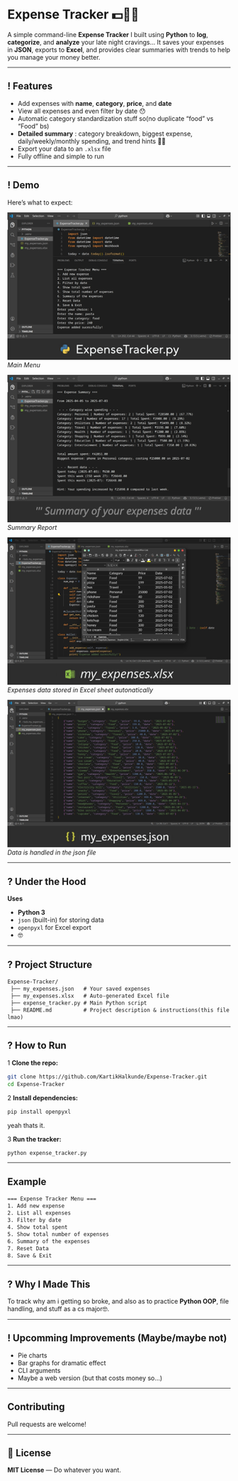 # Expense Tracker 💵🫰🏽

A simple command-line **Expense Tracker** I built using **Python** to **log**, **categorize**, and **analyze** your late night cravings...
It saves your expenses in **JSON**, exports to **Excel**, and provides clear summaries with trends to help you manage your money better.

---

## ! Features

* Add expenses with **name**, **category**, **price**, and **date**
* View all expenses and even filter by date 😯
* Automatic category standardization stuff so(no duplicate “food” vs “Food” bs)
* **Detailed summary** : category breakdown, biggest expense, daily/weekly/monthly spending, and trend hints 💅🏻
* Export your data to an `.xlsx` file
* Fully offline and simple to run

---

## ! Demo

Here’s what to expect:

![Expense Tracker Menu](demo/demo1.png)
*Main Menu*

![Summary Example](demo/demo2.png)
*Summary Report*

![Excel Support](demo/demo3.png)
*Expenses data stored in Excel sheet autonatically*

![Json used to store data](demo/demo4.png)
*Data is handled in the json file*

---

## ? Under the Hood

**Uses**
* **Python 3**
* `json` (built-in) for storing data
* `openpyxl` for Excel export
* 🤓

---

## ? Project Structure

```
Expense-Tracker/
 ├── my_expenses.json   # Your saved expenses
 ├── my_expenses.xlsx   # Auto-generated Excel file
 ├── expense_tracker.py # Main Python script
 ├── README.md          # Project description & instructions(this file lmao)
```

---

## ? How to Run

1️ **Clone the repo:**

```bash
git clone https://github.com/KartikHalkunde/Expense-Tracker.git
cd Expense-Tracker
```

2️ **Install dependencies:**

```bash
pip install openpyxl
```
yeah thats it.


3️ **Run the tracker:**

```bash
python expense_tracker.py
```

---

##  Example

```
=== Expense Tracker Menu ===
1. Add new expense
2. List all expenses
3. Filter by date
4. Show total spent
5. Show total number of expenses
6. Summary of the expenses
7. Reset Data
8. Save & Exit
```

---

## ? Why I Made This

To track why am i getting so broke, and also as to practice **Python OOP**, file handling, and stuff as a cs major🤓.

---

## ! Upcomming Improvements (Maybe/maybe not)

* Pie charts 
* Bar graphs for dramatic effect
* CLI arguments
* Maybe a web version (but that costs money so…)
---

## Contributing

Pull requests are welcome! 

---

## 📜 License

**MIT License** — Do whatever you want.
